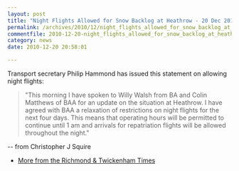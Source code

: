```yaml
---
layout: post
title: "Night Flights Allowed for Snow Backlog at Heathrow - 20 Dec 2010 "
permalink: /archives/2010/12/night_flights_allowed_for_snow_backlog_at_heathrow.html
commentfile: 2010-12-20-night_flights_allowed_for_snow_backlog_at_heathrow
category: news
date: 2010-12-20 20:58:01

---
```


Transport secretary Philip Hammond has issued this statement on allowing night flights:

> "This morning I have spoken to Willy Walsh from BA and Colin Matthews of BAA for an update on the situation at Heathrow. I have agreed with BAA a relaxation of restrictions on night flights for the next four days. This means that operating hours will be permitted to continue until 1 am and arrivals for repatriation flights will be allowed throughout the night."

-- from Christopher J Squire

-   [More from the Richmond & Twickenham Times](https://stmargarets.london/l/OvJCQ)
